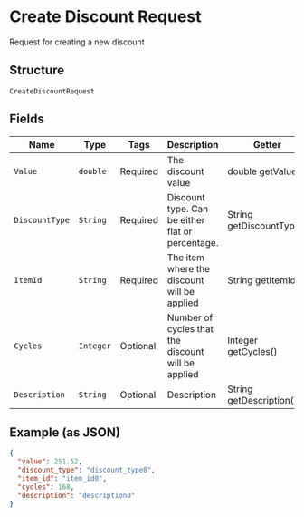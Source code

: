 
# Create Discount Request

Request for creating a new discount

## Structure

`CreateDiscountRequest`

## Fields

| Name | Type | Tags | Description | Getter | Setter |
|  --- | --- | --- | --- | --- | --- |
| `Value` | `double` | Required | The discount value | double getValue() | setValue(double value) |
| `DiscountType` | `String` | Required | Discount type. Can be either flat or percentage. | String getDiscountType() | setDiscountType(String discountType) |
| `ItemId` | `String` | Required | The item where the discount will be applied | String getItemId() | setItemId(String itemId) |
| `Cycles` | `Integer` | Optional | Number of cycles that the discount will be applied | Integer getCycles() | setCycles(Integer cycles) |
| `Description` | `String` | Optional | Description | String getDescription() | setDescription(String description) |

## Example (as JSON)

```json
{
  "value": 251.52,
  "discount_type": "discount_type8",
  "item_id": "item_id0",
  "cycles": 168,
  "description": "description0"
}
```

